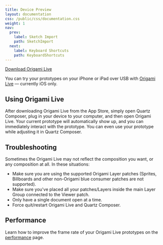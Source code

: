 ```yaml
---
title: Device Preview
layout: documentation
css: /public/css/documentation.css
weight: 1
nav:
  prev:
    label: Sketch Import
    path: SketchImport
  next:
    label: Keyboard Shortcuts
    path: KeyboardShortcuts
---
```


<a class="action-button" href="http://itunes.apple.com/app/id942636206" target="_blank">Download Origami Live</a>

You can try your prototypes on your iPhone or iPad over USB with [Origami Live](http://itunes.apple.com/app/id942636206) &mdash; currently iOS only.

## Using Origami Live
After downloading Origami Live from the App Store, simply open Quartz Composer, plug in your device to your computer, and then open Origami Live. Your current prototype will automatically show up, and you can immediately interact with the prototype. You can even use your prototype while adjusting it in Quartz Composer.

## Troubleshooting
Sometimes the Origami Live may not reflect the composition you want, or any composition at all. In these situations:

<ul class="bulleted-list">
	<li>Make sure you are using the supported Origami Layer patches (Sprites, Billboards and other non-Origami blue consumer patches are not supported).</li>
	<li>Make sure you've placed all your patches/Layers inside the main Layer Group connected to the Viewer patch.</li>
	<li>Only have a single document open at a time.</li>
	<li>Force quit/restart Origami Live and Quartz Composer.</li>
</ul>

## Performance

Learn how to improve the frame rate of your Origami Live prototypes on the [performance](../workflow/Performance.html)
page.